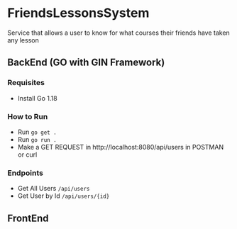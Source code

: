 # FriendsLessonsSystem
Service that allows a user to know for what courses their friends have taken any lesson

## BackEnd (GO with GIN Framework)

### Requisites
- Install Go 1.18

### How to Run
- Run `go get .`
- Run `go run .`
- Make a GET REQUEST in http://localhost:8080/api/users in POSTMAN or curl

### Endpoints
- Get All Users `/api/users`
- Get User by Id `/api/users/{id}`

## FrontEnd
